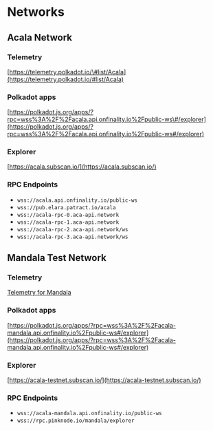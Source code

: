 # Networks

## Acala Network

### Telemetry

[https://telemetry.polkadot.io/\#list/Acala](https://telemetry.polkadot.io/#list/Acala)

### Polkadot apps

[https://polkadot.js.org/apps/?rpc=wss%3A%2F%2Facala.api.onfinality.io%2Fpublic-ws\#/explorer](https://polkadot.js.org/apps/?rpc=wss%3A%2F%2Facala.api.onfinality.io%2Fpublic-ws#/explorer)

### Explorer

[https://acala.subscan.io/](https://acala.subscan.io/)

### RPC Endpoints

* `wss://acala.api.onfinality.io/public-ws`
* `wss://pub.elara.patract.io/acala`
* `wss://acala-rpc-0.aca-api.network`
* `wss://acala-rpc-1.aca-api.network`
* `wss://acala-rpc-2.aca-api.network/ws`
* `wss://acala-rpc-3.aca-api.network/ws`

## Mandala Test Network

### Telemetry

[Telemetry for Mandala](https://telemetry.polkadot.io/#list/0x5fad1818cb637f0737771f27db0c28e7f669305ea71d84299291370d6723809c)

### Polkadot apps

[https://polkadot.js.org/apps/?rpc=wss%3A%2F%2Facala-mandala.api.onfinality.io%2Fpublic-ws#/explorer](https://polkadot.js.org/apps/?rpc=wss%3A%2F%2Facala-mandala.api.onfinality.io%2Fpublic-ws#/explorer)

### Explorer

[https://acala-testnet.subscan.io/](https://acala-testnet.subscan.io/)

### RPC Endpoints

* `wss://acala-mandala.api.onfinality.io/public-ws`
* `wss://rpc.pinknode.io/mandala/explorer`


